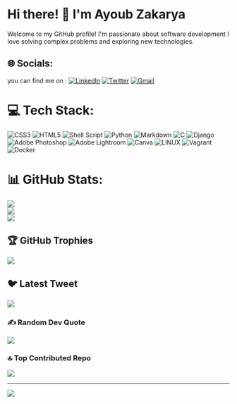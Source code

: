 
# Hi there! 👋 I'm Ayoub Zakarya
Welcome to my GitHub profile! I'm passionate about software development  I love solving complex problems and exploring new technologies. 

## 🌐 Socials:
you can find me on : 
[![LinkedIn](https://img.shields.io/badge/LinkedIn-%230077B5.svg?logo=linkedin&logoColor=white)](https://www.linkedin.com/in/ayb-zakarya/) [![Twitter](https://img.shields.io/badge/Twitter-%231DA1F2.svg?logo=Twitter&logoColor=white)](https://twitter.com/Zack5ayb) [![Gmail](https://img.shields.io/badge/Gmail-%23D14836.svg?logo=gmail&logoColor=white)](mailto:ayoub.don.zakaria@gmail.com)

# 💻 Tech Stack:
![CSS3](https://img.shields.io/badge/css3-%231572B6.svg?style=for-the-badge&logo=css3&logoColor=white) ![HTML5](https://img.shields.io/badge/html5-%23E34F26.svg?style=for-the-badge&logo=html5&logoColor=white) ![Shell Script](https://img.shields.io/badge/shell_script-%23121011.svg?style=for-the-badge&logo=gnu-bash&logoColor=white) ![Python](https://img.shields.io/badge/python-3670A0?style=for-the-badge&logo=python&logoColor=ffdd54) ![Markdown](https://img.shields.io/badge/markdown-%23000000.svg?style=for-the-badge&logo=markdown&logoColor=white) ![C](https://img.shields.io/badge/c-%2300599C.svg?style=for-the-badge&logo=c&logoColor=white) ![Django](https://img.shields.io/badge/django-%23092E20.svg?style=for-the-badge&logo=django&logoColor=white) ![Adobe Photoshop](https://img.shields.io/badge/adobephotoshop-%2331A8FF.svg?style=for-the-badge&logo=adobephotoshop&logoColor=white) ![Adobe Lightroom](https://img.shields.io/badge/Adobe%20Lightroom-31A8FF.svg?style=for-the-badge&logo=Adobe%20Lightroom&logoColor=white) ![Canva](https://img.shields.io/badge/Canva-%2300C4CC.svg?style=for-the-badge&logo=Canva&logoColor=white) ![LINUX](https://img.shields.io/badge/Linux-FCC624?style=for-the-badge&logo=linux&logoColor=black) ![Vagrant](https://img.shields.io/badge/vagrant-%231563FF.svg?style=for-the-badge&logo=vagrant&logoColor=white) ![Docker](https://img.shields.io/badge/docker-%230db7ed.svg?style=for-the-badge&logo=docker&logoColor=white)
# 📊 GitHub Stats:
![](https://github-readme-stats.vercel.app/api?username=aybzakaria5&theme=gruvbox&hide_border=false&include_all_commits=true&count_private=true)<br/>
![](https://github-readme-streak-stats.herokuapp.com/?user=aybzakaria5&theme=gruvbox&hide_border=false)<br/>
![](https://github-readme-stats.vercel.app/api/top-langs/?username=aybzakaria5&theme=gruvbox&hide_border=false&include_all_commits=true&count_private=true&layout=compact)

## 🏆 GitHub Trophies
![](https://github-profile-trophy.vercel.app/?username=aybzakaria5&theme=onedark&no-frame=false&no-bg=true&margin-w=4)


## 🐦 Latest Tweet
[![](https://gtce.itsvg.in/api?username=Zack5ayb)](https://github.com/VishwaGauravIn/github-twitter-card-embed)

### ✍️ Random Dev Quote
![](https://quotes-github-readme.vercel.app/api?type=horizontal&theme=radical)

### 🔝 Top Contributed Repo
![](https://github-contributor-stats.vercel.app/api?username=aybzakaria5&limit=5&theme=dark&combine_all_yearly_contributions=true)

---
[![](https://visitcount.itsvg.in/api?id=aybzakaria5&icon=0&color=0)](https://visitcount.itsvg.in)

<!-- Proudly created with GPRM ( https://gprm.itsvg.in ) -->
